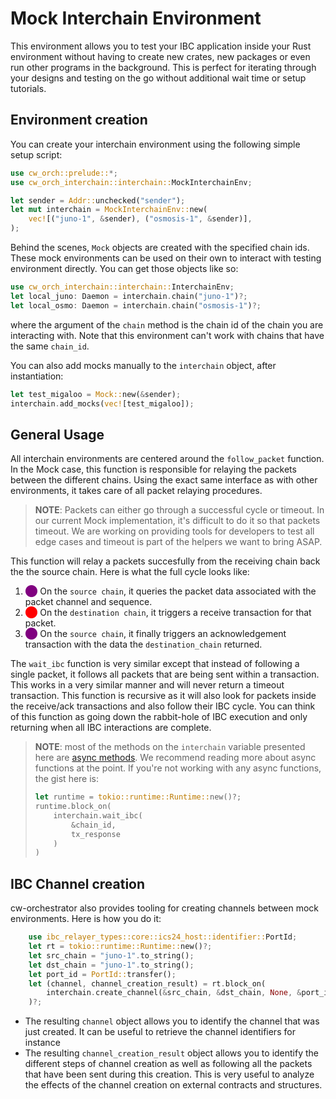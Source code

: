 # Mock Interchain Environment

This environment allows you to test your IBC application inside your Rust environment without having to create new crates, new packages or even run other programs in the background. This is perfect for iterating through your designs and testing on the go without additional wait time or setup tutorials.

## Environment creation

You can create your interchain environment using the following simple setup script:

```rust
use cw_orch::prelude::*;
use cw_orch_interchain::interchain::MockInterchainEnv;

let sender = Addr::unchecked("sender");
let mut interchain = MockInterchainEnv::new(
    vec![("juno-1", &sender), ("osmosis-1", &sender)],
);
```

Behind the scenes, `Mock` objects are created with the specified chain ids. These mock environments can be used on their own to interact with testing environment directly. You can get those objects like so:

```rust
use cw_orch_interchain::interchain::InterchainEnv;
let local_juno: Daemon = interchain.chain("juno-1")?;
let local_osmo: Daemon = interchain.chain("osmosis-1")?;
```

where the argument of the `chain` method is the chain id of the chain you are interacting with. Note that this environment can't work with chains that have the same `chain_id`.

You can also add mocks manually to the `interchain` object, after instantiation:

```rust
let test_migaloo = Mock::new(&sender);
interchain.add_mocks(vec![test_migaloo]);
```

## General Usage

All interchain environments are centered around the `follow_packet` function. In the Mock case, this function is responsible for relaying the packets between the different chains. Using the exact same interface as with other environments, it takes care of all packet relaying procedures.

> **NOTE**: Packets can either go through a successful cycle or timeout. In our current Mock implementation, it's difficult to do it so that packets timeout. We are working on providing tools for developers to test all edge cases and timeout is part of the helpers we want to bring ASAP.

This function will relay a packets succesfully from the receiving chain back the the source chain. Here is what the full cycle looks like:

1. <span style="color:purple">⬤</span> On the `source chain`, it queries the packet data associated with the packet channel and sequence.
2. <span style="color:red">⬤</span> On the `destination chain`, it triggers a receive transaction for that packet.
3. <span style="color:purple">⬤</span> On the `source chain`, it finally triggers an acknowledgement transaction with the data the `destination_chain` returned.

The `wait_ibc` function is very similar except that instead of following a single packet, it follows all packets that are being sent within a transaction. This works in a very similar manner and will never return a timeout transaction. This function is recursive as it will also look for packets inside the receive/ack transactions and also follow their IBC cycle. You can think of this function as going down the rabbit-hole of IBC execution and only returning when all IBC interactions are complete.

> **NOTE**: most of the methods on the `interchain` variable presented here are [async methods](https://rust-lang.github.io/async-book/). We recommend reading more about async functions at the point. If you're not working with any async functions, the gist here is:
>
>    ```rust
>    let runtime = tokio::runtime::Runtime::new()?;
>    runtime.block_on(
>        interchain.wait_ibc(
>            &chain_id,
>            tx_response
>        )
>    )
>    ```

## IBC Channel creation

cw-orchestrator also provides tooling for creating channels between mock environments. Here is how you do it:

```rust
    use ibc_relayer_types::core::ics24_host::identifier::PortId;
    let rt = tokio::runtime::Runtime::new()?;
    let src_chain = "juno-1".to_string();
    let dst_chain = "juno-1".to_string();
    let port_id = PortId::transfer();
    let (channel, channel_creation_result) = rt.block_on(
        interchain.create_channel(&src_chain, &dst_chain, None, &port_id, &port_id, "ics20-1")
    )?;
```

- The resulting `channel` object allows you to identify the channel that was just created. It can be useful to retrieve the channel identifiers for instance
- The resulting `channel_creation_result` object allows you to identify the different steps of channel creation as well as following all the packets that have been sent during this creation. This is very useful to analyze the effects of the channel creation on external contracts and structures.
